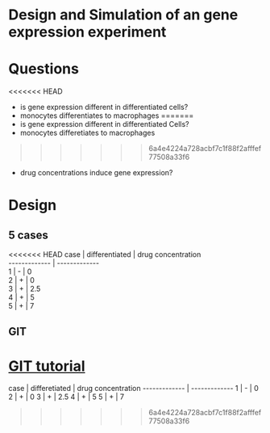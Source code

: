 Design and Simulation of an gene expression experiment
======================================================

# Questions
<<<<<<< HEAD
- is gene expression different in differentiated cells?
- monocytes differentiates to macrophages
=======
- is gene expression different in differentiated Cells?
- monocytes differetiates to macrophages
>>>>>>> 6a4e4224a728acbf7c1f88f2afffef77508a33f6
- drug concentrations induce gene expression?

# Design

## 5 cases
<<<<<<< HEAD
case | differentiated  | drug concentration  
------------- | -------------  
1 | - | 0  
2  | + | 0  
3 | + | 2.5  
4 | + | 5  
5 | + | 7  

## GIT
[GIT tutorial](http://git-scm.com/book/en/Git-Basics-Undoing-Things)
=======
case | differetiated  | drug concentration
------------- | -------------
1 | - | 0
2  | + | 0
3 | + | 2.5
4 | + | 5
5 | + | 7
>>>>>>> 6a4e4224a728acbf7c1f88f2afffef77508a33f6
